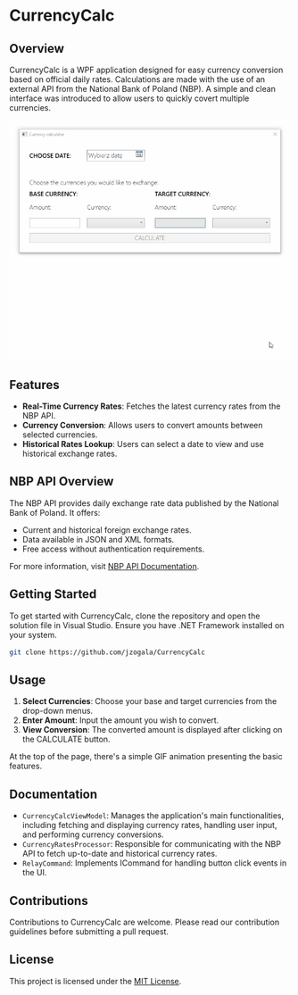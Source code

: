 # CurrencyCalc

## Overview

CurrencyCalc is a WPF application designed for easy currency conversion based on official daily rates. 
Calculations are made with the use of an external API from the National Bank of Poland (NBP).
A simple and clean interface was introduced to allow users to quickly covert multiple currencies.

![CurrencyCalc Usage](assets/Preview.gif)

## Features

- **Real-Time Currency Rates**: Fetches the latest currency rates from the NBP API.
- **Currency Conversion**: Allows users to convert amounts between selected currencies.
- **Historical Rates Lookup**: Users can select a date to view and use historical exchange rates.

## NBP API Overview

The NBP API provides daily exchange rate data published by the National Bank of Poland. It offers:

- Current and historical foreign exchange rates.
- Data available in JSON and XML formats.
- Free access without authentication requirements.

For more information, visit [NBP API Documentation](http://api.nbp.pl/).

## Getting Started

To get started with CurrencyCalc, clone the repository and open the solution file in Visual Studio. Ensure you have .NET Framework installed on your system.

```bash
git clone https://github.com/jzogala/CurrencyCalc
```

## Usage

1. **Select Currencies**: Choose your base and target currencies from the drop-down menus.
2. **Enter Amount**: Input the amount you wish to convert.
3. **View Conversion**: The converted amount is displayed after clicking on the CALCULATE button.

At the top of the page, there's a simple GIF animation presenting the basic features.

## Documentation

- `CurrencyCalcViewModel`: Manages the application's main functionalities, including fetching and displaying currency rates, handling user input, and performing currency conversions.
- `CurrencyRatesProcessor`: Responsible for communicating with the NBP API to fetch up-to-date and historical currency rates.
- `RelayCommand`: Implements ICommand for handling button click events in the UI.

## Contributions

Contributions to CurrencyCalc are welcome. Please read our contribution guidelines before submitting a pull request.

## License

This project is licensed under the [MIT License](LICENSE).